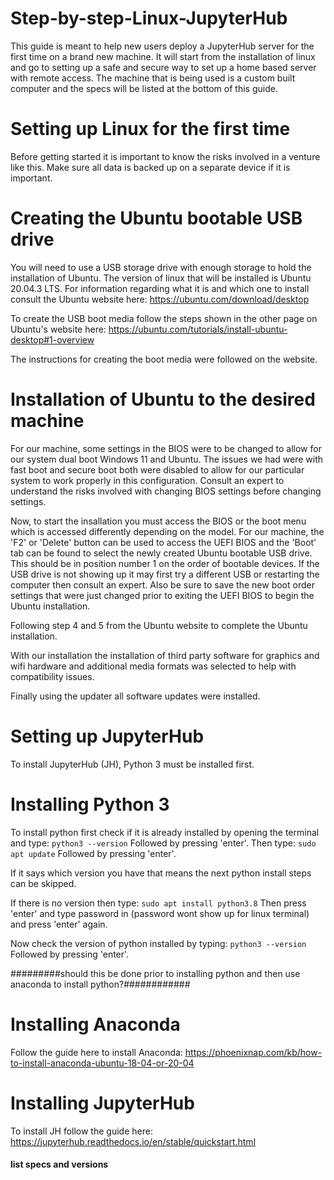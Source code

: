 # Step-by-step-Linux-JupyterHub
This guide is meant to help new users deploy a JupyterHub server for the first time on a brand new machine. It will start from the installation of linux and go to setting up a safe and secure way to set up a home based server with remote access. The machine that is being used is a custom built computer and the specs will be listed at the bottom of this guide.

# Setting up Linux for the first time
Before getting started it is important to know the risks involved in a venture like this. Make sure all data is backed up on a separate device if it is important. 

# Creating the Ubuntu bootable USB drive
You will need to use a USB storage drive with enough storage to hold the installation of Ubuntu. 
The version of linux that will be installed is Ubuntu 20.04.3 LTS. For information regarding what it is and which one to install consult the Ubuntu website here:
https://ubuntu.com/download/desktop

To create the USB boot media follow the steps shown in the other page on Ubuntu's website here: 
https://ubuntu.com/tutorials/install-ubuntu-desktop#1-overview

The instructions for creating the boot media were followed on the website. 

# Installation of Ubuntu to the desired machine
For our machine, some settings in the BIOS were to be changed to allow for our system dual boot Windows 11 and Ubuntu. The issues we had were with fast boot and secure boot both were disabled to allow for our particular system to work properly in this configuration. Consult an expert to understand the risks involved with changing BIOS settings before changing settings. 

Now, to start the insallation you must access the BIOS or the boot menu which is accessed differently depending on the model. For our machine, the 'F2' or 'Delete' button can be used to access the UEFI BIOS and the 'Boot' tab can be found to select the newly created Ubuntu bootable USB drive. This should be in position number 1 on the order of bootable devices. If the USB drive is not showing up it may first try a different USB or restarting the computer then consult an expert. Also be sure to save the new boot order settings that were just changed prior to exiting the UEFI BIOS to begin the Ubuntu installation. 

Following step 4 and 5 from the Ubuntu website to complete the Ubuntu installation.

With our installation the installation of third party software for graphics and wifi hardware and additional media formats was selected to help with compatibility issues. 

Finally using the updater all software updates were installed.

# Setting up JupyterHub
To install JupyterHub (JH), Python 3 must be installed first. 
# Installing Python 3
To install python first check if it is already installed by opening the terminal and type:
```python3 --version```
Followed by pressing 'enter'.
Then type:
```sudo apt update```
Followed by pressing 'enter'.

If it says which version you have that means the next python install steps can be skipped.

If there is no version then type:
```sudo apt install python3.8```
Then press 'enter' and type password in (password wont show up for linux terminal) and press 'enter' again. 

Now check the version of python installed by typing:
```python3 --version```
Followed by pressing 'enter'.



#########should this be done prior to installing python and then use anaconda to install python?############
# Installing Anaconda
Follow the guide here to install Anaconda:
https://phoenixnap.com/kb/how-to-install-anaconda-ubuntu-18-04-or-20-04

# Installing JupyterHub
To install JH follow the guide here:
https://jupyterhub.readthedocs.io/en/stable/quickstart.html






#### list specs and versions ####
